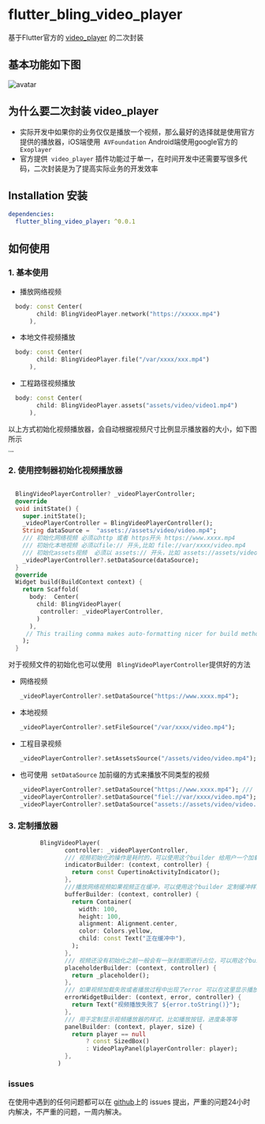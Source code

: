 #  flutter_bling_video_player

基于Flutter官方的 [video_player](https://pub.flutter-io.cn/packages/video_player) 的二次封装

## 基本功能如下图

<img src="https://github.com/coder-dongjiayi/flutter_bling_video_player/blob/main/images/base.gif?raw=true" alt="avatar"/>



## 为什么要二次封装 video_player

* 实际开发中如果你的业务仅仅是播放一个视频，那么最好的选择就是使用官方提供的播放器，iOS端使用``` AVFoundation``` Android端使用google官方的``` Exoplayer``` 
* 官方提供``` video_player``` 插件功能过于单一，在时间开发中还需要写很多代码，二次封装是为了提高实际业务的开发效率

## Installation 安装

```yaml
dependencies:
  flutter_bling_video_player: ^0.0.1
```

## 如何使用

### 1. 基本使用

* 播放网络视频

```dart
  body: const Center(
        child: BlingVideoPlayer.network("https://xxxxx.mp4")
      ),
```

* 本地文件视频播放

```dart
  body: const Center(
        child: BlingVideoPlayer.file("/var/xxxx/xxx.mp4")
      ),
```

* 工程路径视频播放

```dart
  body: const Center(
        child: BlingVideoPlayer.assets("assets/video/video1.mp4")
      ),
```

以上方式初始化视频播放器，会自动根据视频尺寸比例显示播放器的大小，如下图所示

<img src="https://github.com/coder-dongjiayi/flutter_bling_video_player/blob/main/images/IMG_0890.PNG?raw=true" alt="avatar" style="zoom:20%;" />

### 2. 使用控制器初始化视频播放器

```dart

  BlingVideoPlayerController? _videoPlayerController;
  @override
  void initState() {
    super.initState();
    _videoPlayerController = BlingVideoPlayerController();
    String dataSource =  "assets://assets/video/video.mp4";
    /// 初始化网络视频 必须以http 或者 https开头 https://www.xxxx.mp4
    /// 初始化本地视频 必须以file:// 开头,比如 file://var/xxxx/video.mp4
    /// 初始化assets视频  必须以 assets:// 开头，比如 assets://assets/video/video.mp4
    _videoPlayerController?.setDataSource(dataSource);
  }
  @override
  Widget build(BuildContext context) {
    return Scaffold(
      body:  Center(
        child: BlingVideoPlayer(
         controller: _videoPlayerController,
        )
      ),
     // This trailing comma makes auto-formatting nicer for build methods.
    );
  }
```

对于视频文件的初始化也可以使用 ``` BlingVideoPlayerController```提供好的方法

* 网络视频

  ```dart
  _videoPlayerController?.setDataSource("https://www.xxxx.mp4");
  ```

* 本地视频

  ```dart
  _videoPlayerController?.setFileSource("/var/xxxx/video.mp4");
  ```

* 工程目录视频

  ```dart
  _videoPlayerController?.setAssetsSource("/assets/video/video.mp4");
  ```

* 也可使用``` setDataSource``` 加前缀的方式来播放不同类型的视频

  ```dart
  _videoPlayerController?.setDataSource("https://www.xxxx.mp4"); /// 网路视频
  _videoPlayerController?.setDataSource("fiel://var/xxxx/video.mp4"); /// 本地视频
  _videoPlayerController?.setDataSource("assets://assets/video/video.mp4"); ///工程目录视频
  
  ```

  



### 3. 定制播放器

```dart
         BlingVideoPlayer(
                controller: _videoPlayerController,
                /// 视频初始化的操作是耗时的，可以使用这个builder 给用户一个加载中的提示
                indicatorBuilder: (context, controller) {
                  return const CupertinoActivityIndicator();
                },
                ///播放网络视频如果视频正在缓冲，可以使用这个builder 定制缓冲样式
                bufferBuilder: (context, controller) {
                  return Container(
                    width: 100,
                    height: 100,
                    alignment: Alignment.center,
                    color: Colors.yellow,
                    child: const Text("正在缓冲中"),
                  );
                },
                /// 视频还没有初始化之前一般会有一张封面图进行占位，可以用这个builder定制占位的widget
                placeholderBuilder: (context, controller) {
                  return _placeholder();
                },
                /// 如果视频加载失败或者播放过程中出现了error 可以在这里显示播放错误的widget
                errorWidgetBuilder: (context, error, controller) {
                  return Text("视频播放失败了 ${error.toString()}");
                },
                /// 用于定制显示视频播放器的样式，比如播放按钮，进度条等等
                panelBuilder: (context, player, size) {
                  return player == null
                      ? const SizedBox()
                      : VideoPlayPanel(playerController: player);
                },
              )
```



### issues

在使用中遇到的任何问题都可以在 [github](https://github.com/coder-dongjiayi/flutter_bling_video_player/issues)上的 issues 提出，严重的问题24小时内解决，不严重的问题，一周内解决。

